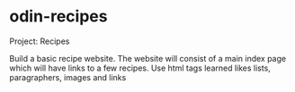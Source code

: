 # odin-recipes
Project: Recipes

Build a basic recipe website.
The website will consist of a main index page which will have links to a few recipes.
Use html tags learned likes lists, paragraphers, images and links